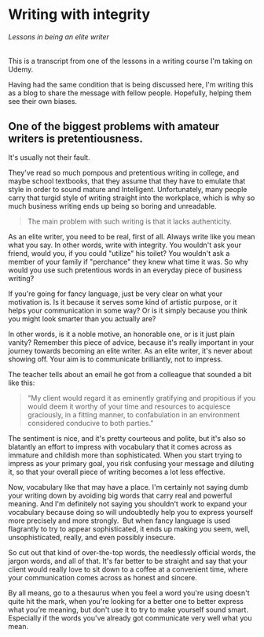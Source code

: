# Writing with integrity
###### Lessons in being an elite writer


This is a transcript from one of the lessons in a writing course I'm taking on Udemy. 

Having had the same condition that is being discussed here, I'm writing this as a blog to share the message with fellow people. Hopefully, helping them see their own biases.

## One of the biggest problems with amateur writers is **pretentiousness.** 

It's usually not their fault. 

They've read so much pompous and pretentious writing in college, and maybe school textbooks, that they assume that they have to emulate that style in order to sound mature and Intelligent. Unfortunately, many people carry that turgid style of writing straight into the workplace, which is why so much business writing ends up being so boring and unreadable.

> The main problem with such writing is that it lacks authenticity.

As an elite writer, you need to be real, first of all. Always write like you mean what you say. In other words, write with integrity. You wouldn't ask your friend, would you, if you could "utilize" his toilet? You wouldn't ask a member of your family if "perchance" they knew what time it was. So why would you use such pretentious words in an everyday piece of business writing? 

If you're going for fancy language, just be very clear on what your motivation is. Is it because it serves some kind of artistic purpose, or it helps your communication in some way? Or is it simply because you think you might look smarter than you actually are? 

In other words, is it a noble motive, an honorable one, or is it just plain vanity? Remember this piece of advice, because it's really important in your journey towards becoming an elite writer. As an elite writer, it's never about showing off. Your aim is to communicate brilliantly, not to impress. 

The teacher tells about an email he got from a colleague that sounded a bit like this: 

> "My client would regard it as eminently gratifying and propitious if you would deem it worthy of your time and resources to acquiesce graciously, in a fitting manner, to confabulation in an environment considered conducive to both parties."

The sentiment is nice, and it's pretty courteous and polite, but it's also so blatantly an effort to impress with vocabulary that it comes across as immature and childish more than sophisticated. When you start trying to impress as your primary goal, you risk confusing your message and diluting it, so that your overall piece of writing becomes a lot less effective. 

Now, vocabulary like that may have a place. I'm certainly not saying dumb your writing down by avoiding big words that carry real and powerful meaning. And I'm definitely not saying you shouldn't work to expand your vocabulary because doing so will undoubtedly help you to express yourself more precisely and more strongly. 
But when fancy language is used flagrantly to try to appear sophisticated, it ends up making you seem, well, unsophisticated, really, and even possibly insecure. 

So cut out that kind of over-the-top words, the needlessly official words, the jargon words, and all of that. It's far better to be straight and say that your client would really love to sit down to a coffee at a convenient time, where your communication comes across as honest and sincere. 

By all means, go to a thesaurus when you feel a word you're using doesn't quite hit the mark, when you're looking for a better one to better express what you're meaning, but don't use it to try to make yourself sound smart. Especially if the words you've already got communicate very well what you mean.
